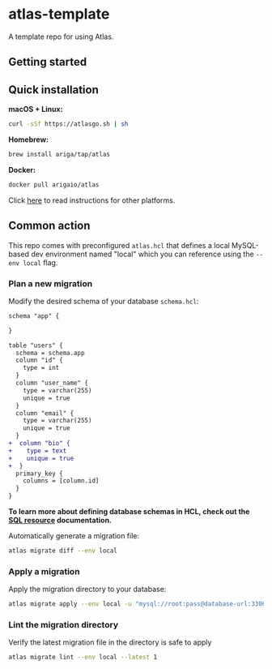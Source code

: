# atlas-template

A template repo for using Atlas.

## Getting started

## Quick installation

**macOS + Linux:**

```bash
curl -sSf https://atlasgo.sh | sh
```

**Homebrew:**

```bash
brew install ariga/tap/atlas
```

**Docker:**

```bash
docker pull arigaio/atlas
```

Click [here](https://atlasgo.io/getting-started#installation) to read instructions for other platforms.

## Common action

This repo comes with preconfigured `atlas.hcl` that defines a local MySQL-based dev environment named "local" which
you can reference using the `--env local` flag.

### Plan a new migration

Modify the desired schema of your database `schema.hcl`:

```diff
schema "app" {

}

table "users" {
  schema = schema.app
  column "id" {
    type = int
  }
  column "user_name" {
    type = varchar(255)
    unique = true
  }
  column "email" {
    type = varchar(255)
    unique = true
  }
+  column "bio" {
+    type = text
+    unique = true
+  }
  primary_key {
    columns = [column.id]
  }
}
```

__To learn more about defining database schemas in HCL, check out the [SQL resource](https://atlasgo.io/atlas-schema/sql-resources)
documentation.__

Automatically generate a migration file:

```bash
atlas migrate diff --env local
```

### Apply a migration

Apply the migration directory to your database:

```bash
atlas migrate apply --env local -u "mysql://root:pass@database-url:3306/app"
```

### Lint the migration directory

Verify the latest migration file in the directory is safe to apply

```bash
atlas migrate lint --env local --latest 1
```